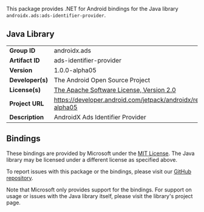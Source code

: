 This package provides .NET for Android bindings for the Java library `androidx.ads:ads-identifier-provider`.

## Java Library

| | |
|-|-|
| **Group ID** | androidx.ads |
| **Artifact ID** | ads-identifier-provider |
| **Version** | 1.0.0-alpha05 |
| **Developer(s)** | The Android Open Source Project |
| **License(s)** | [The Apache Software License, Version 2.0](http://www.apache.org/licenses/LICENSE-2.0.txt) |
| **Project URL** | https://developer.android.com/jetpack/androidx/releases/ads#1.0.0-alpha05 |
| **Description** | AndroidX Ads Identifier Provider |

## Bindings

These bindings are provided by Microsoft under the [MIT License](https://opensource.org/licenses/MIT). The Java
library may be licensed under a different license as specified above.

To report issues with this package or the bindings, please visit our [GitHub repository](https://aka.ms/android-libraries).

Note that Microsoft only provides support for the bindings. For support on
usage or issues with the Java library itself, please visit the library's project page.
